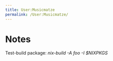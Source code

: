 ```yaml
---
title: User:Musicmatze
permalink: /User:Musicmatze/
---
```


Notes
=====

Test-build package: *nix-build -A foo -I $NIXPKGS*